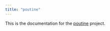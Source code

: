 ```yaml
---
title: "poutine"
---
```


This is the documentation for the [poutine](https://github.com/boostsecurityio/poutine) project.